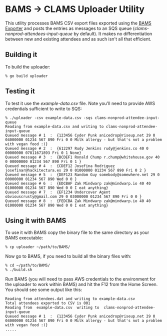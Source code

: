 # BAMS -> CLAMS Uploader Utility

This utility processes BAMS CSV export files exported using the [BAMS Exporter](https://github.com/mikebharris/BAMS/blob/trunk/ExportAttendees.cbl) and posts the entries as messages
to an SQS queue (_clams-nonprod-attendees-input-queue_ by default).  It makes no differentiation between new and
existing attendees and as such isn't all that efficient.  

## Building it

To build the uploader:

```shell
% go build uploader
```

## Testing it

To test it use the _example-data.csv_ file.  Note you'll need to provide AWS credentials sufficient to write to SQS:

```shell
% ./uploader -csv example-data.csv -sqs clams-nonprod-attendee-input-queue
Reading from example-data.csv and writing to clams-nonprod-attendee-input-queue
Queued message # 1  :  {123456 Cyder Punk anicedrop@riseup.net 29 0 04000000 01234 567 890 Fri 0 0 Milk allergy - but that's not a problem with vegan food :)}
Queued message # 2  :  {612297 Rudy Jenkins rudy@jenkins.co 40 0 00000000 07811671893 Fri 0 1 None}
Queued message # 3  :  {BCDEF1 Ronald Chump r.chump@whitehouse.gov 40 0 00000000 01234 567 890 Fri 0 1 }
Queued message # 4  :  {CDEF12 Josefina Rodriguez josefinar@hackitectura.es 29 0 01000000 01234 567 890 Fri 0 2 }
Queued message # 5  :  {DEF123 Random Guy somebody@somewhere.net 29 0 00000000 01234 567 890 Wed 0 0 }
Queued message # 6  :  {EDCBAF Zak Mindwarp zak@mindwarp.io 40 40 01000000 01234 567 890 Wed 0 0 I eat anything}
Queued message # 7  :  {EF1234 Undercover Agent obviouscrusty@gmail.com 29 0 03000000 01234 567 890 Fri 0 0 }
Queued message # 8  :  {FEDCBA Zak Mindwarp zak@mindwarp.io 40 40 01000000 01234 567 890 Wed 0 0 I eat anything}
```

## Using it with BAMS

To use it with BAMS copy the binary file to the same directory as your BAMS executable:

```shell
% cp uploader ~/path/to/BAMS/
```

Now go to BAMS, if you need to build all the binary files with:

```shell
% cd ~/path/to/BAMS/
% ./build.sh
```

Run BAMS (you will need to pass AWS credentials to the environment for the uploader to work within BAMS) and hit the F12 from the Home Screen.
You should see some output like this:

```shell
Reading from attendees.dat and writing to example-data.csv
Total attendees exported to CSV is 001
Reading from  example-data.csv  writing to  clams-nonprod-attendee-input-queue
Queued message # 1  :  {123456 Cyder Punk anicedrop@riseup.net 29 0 04000000 01234 567 890 Fri 0 0 Milk allergy - but that's not a problem with vegan food :)}
.....
```